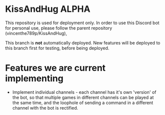 # KissAndHug ALPHA

This repository is used for deployment only. In order to use this Discord bot for personal use, please follow the parent repository (vincenthe789p/KissAndHug),

This branch is **not** automatically deployed. New features will be deployed to this branch first for testing, before being deployed.

# Features we are current implementing
- Implement individual channels - each channel has it's own 'version' of the bot, so that multiple games in different channels can be played at the same time, and the loophole of sending a command in a different channel with the bot is rectified.

